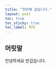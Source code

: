 ```yaml
---
title: "첫번째 글입니다."
layout: post
toc: true
toc_sticky: true
toc_label: 목차
---
```


## 머릿말

안녕하세요 반갑습니다.

